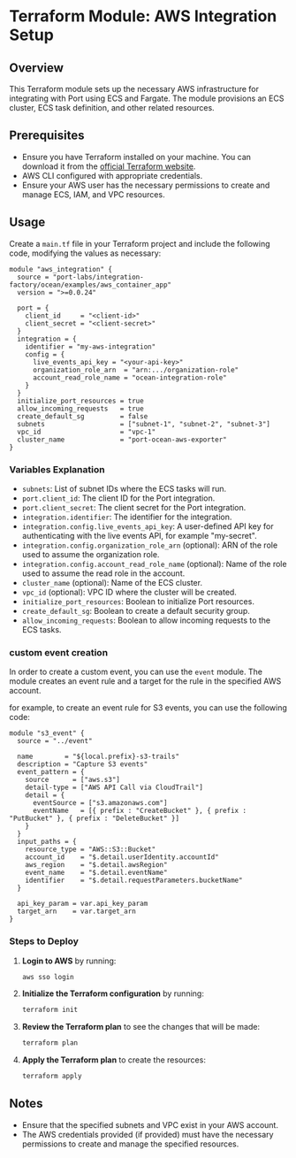# Terraform Module: AWS Integration Setup

## Overview

This Terraform module sets up the necessary AWS infrastructure for integrating with Port using ECS and Fargate. The module provisions an ECS cluster, ECS task definition, and other related resources.

## Prerequisites

- Ensure you have Terraform installed on your machine. You can download it from the [official Terraform website](https://www.terraform.io/downloads.html).
- AWS CLI configured with appropriate credentials.
- Ensure your AWS user has the necessary permissions to create and manage ECS, IAM, and VPC resources.

## Usage

Create a `main.tf` file in your Terraform project and include the following code, modifying the values as necessary:

```hcl
module "aws_integration" {
  source = "port-labs/integration-factory/ocean/examples/aws_container_app"
  version = ">=0.0.24"

  port = {
    client_id     = "<client-id>"
    client_secret = "<client-secret>"
  }
  integration = {
    identifier = "my-aws-integration"
    config = {
      live_events_api_key = "<your-api-key>"
      organization_role_arn  = "arn:.../organization-role"
      account_read_role_name = "ocean-integration-role"
    }
  }
  initialize_port_resources = true
  allow_incoming_requests   = true
  create_default_sg         = false
  subnets                   = ["subnet-1", "subnet-2", "subnet-3"]
  vpc_id                    = "vpc-1"
  cluster_name              = "port-ocean-aws-exporter"
}
```

### Variables Explanation

- `subnets`: List of subnet IDs where the ECS tasks will run.
- `port.client_id`: The client ID for the Port integration.
- `port.client_secret`: The client secret for the Port integration.
- `integration.identifier`: The identifier for the integration.
- `integration.config.live_events_api_key`: A user-defined API key for authenticating with the live events API, for example "my-secret".
- `integration.config.organization_role_arn` (optional): ARN of the role used to assume the organization role.
- `integration.config.account_read_role_name` (optional): Name of the role used to assume the read role in the account.
- `cluster_name` (optional): Name of the ECS cluster.
- `vpc_id` (optional): VPC ID where the cluster will be created.
- `initialize_port_resources`: Boolean to initialize Port resources.
- `create_default_sg`: Boolean to create a default security group.
- `allow_incoming_requests`: Boolean to allow incoming requests to the ECS tasks.

### custom event creation

In order to create a custom event, you can use the `event` module.
The module creates an event rule and a target for the rule in the specified AWS account.

for example, to create an event rule for S3 events, you can use the following code:

```hcl
module "s3_event" {
  source = "../event"

  name        = "${local.prefix}-s3-trails"
  description = "Capture S3 events"
  event_pattern = {
    source      = ["aws.s3"]
    detail-type = ["AWS API Call via CloudTrail"]
    detail = {
      eventSource = ["s3.amazonaws.com"]
      eventName   = [{ prefix : "CreateBucket" }, { prefix : "PutBucket" }, { prefix : "DeleteBucket" }]
    }
  }
  input_paths = {
    resource_type = "AWS::S3::Bucket"
    account_id    = "$.detail.userIdentity.accountId"
    aws_region    = "$.detail.awsRegion"
    event_name    = "$.detail.eventName"
    identifier    = "$.detail.requestParameters.bucketName"
  }

  api_key_param = var.api_key_param
  target_arn    = var.target_arn
}
```

### Steps to Deploy

1. **Login to AWS** by running:

   ```sh
   aws sso login
   ```

2. **Initialize the Terraform configuration** by running:

   ```sh
   terraform init
   ```

3. **Review the Terraform plan** to see the changes that will be made:

   ```sh
   terraform plan
   ```

4. **Apply the Terraform plan** to create the resources:
   ```sh
   terraform apply
   ```

## Notes

- Ensure that the specified subnets and VPC exist in your AWS account.
- The AWS credentials provided (if provided) must have the necessary permissions to create and manage the specified resources.

